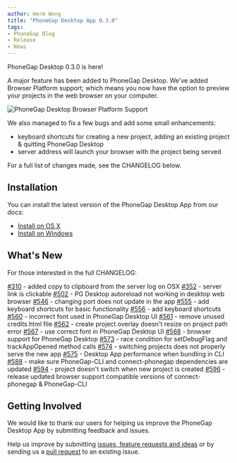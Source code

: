 ```yaml
---
author: Herm Wong
title: "PhoneGap Desktop App 0.3.0"
tags:
- PhoneGap Blog
- Release
- News
---
```


PhoneGap Desktop 0.3.0 is here!

A major feature has been added to PhoneGap Desktop. We've added Browser Platform support; which means you now have the option to preview your projects in the web browser on your computer.

![PhoneGap Desktop Browser Platform Support](/blog/uploads/2016-04/Desktop-Browser.gif)

We also managed to fix a few bugs and add some small enhancements:

- keyboard shortcuts for creating a new project, adding an existing project & quitting PhoneGap Desktop
- server address will launch your browser with the project being served

For a full list of changes made, see the CHANGELOG below.

## Installation ##

You can install the latest version of the PhoneGap Desktop App from our docs:

- [Install on OS X](http://docs.phonegap.com/references/desktop-app/install/mac/)
- [Install on Windows](http://docs.phonegap.com/references/desktop-app/install/win/)

## What's New ##

For those interested in the full CHANGELOG:

[#310](https://github.com/phonegap/phonegap-app-desktop/issues/310) - added copy to clipboard from the server log on OSX
[#352](https://github.com/phonegap/phonegap-app-desktop/issues/352) - server link is clickable
[#502](https://github.com/phonegap/phonegap-app-desktop/issues/502) - PG Desktop autoreload not working in desktop web browser
[#546](https://github.com/phonegap/phonegap-app-desktop/issues/546) - changing port does not update in the app
[#555](https://github.com/phonegap/phonegap-app-desktop/issues/555) - add keyboard shortcuts for basic functionality
[#556](https://github.com/phonegap/phonegap-app-desktop/issues/556) - add keyboard shortcuts
[#560](https://github.com/phonegap/phonegap-app-desktop/issues/560) - incorrect font used in PhoneGap Desktop UI
[#561](https://github.com/phonegap/phonegap-app-desktop/issues/561) - remove unused credits.html file
[#562](https://github.com/phonegap/phonegap-app-desktop/issues/562) - create project overlay doesn't resize on project path error
[#567](https://github.com/phonegap/phonegap-app-desktop/issues/567) - use correct font in PhoneGap Desktop UI
[#568](https://github.com/phonegap/phonegap-app-desktop/issues/568) - browser support for PhoneGap Desktop
[#573](https://github.com/phonegap/phonegap-app-desktop/issues/573) - race condition for setDebugFlag and trackAppOpened method calls
[#574](https://github.com/phonegap/phonegap-app-desktop/issues/574) - switching projects does not properly serve the new app
[#575](https://github.com/phonegap/phonegap-app-desktop/issues/575) - Desktop App performance when bundling in CLI
[#588](https://github.com/phonegap/phonegap-app-desktop/issues/588) - make sure PhoneGap-CLI and connect-phonegap dependencies are updated
[#594](https://github.com/phonegap/phonegap-app-desktop/issues/594) - project doesn't switch when new project is created
[#596](https://github.com/phonegap/phonegap-app-desktop/issues/596) - release updated browser support compatible versions of connect-phonegap & PhoneGap-CLI

## Getting Involved ##

We would like to thank our users for helping us improve the PhoneGap Desktop App by submitting feedback and issues.

Help us improve by submitting [issues, feature requests and ideas](https://github.com/phonegap/phonegap-app-desktop/issues) or by sending us a [pull request](https://github.com/phonegap/phonegap-app-desktop) to an existing issue.
